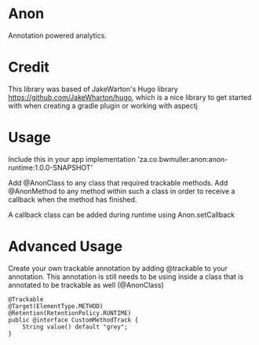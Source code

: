 # Anon
Annotation powered analytics.

# Credit
This library was based of JakeWarton's Hugo library https://github.com/JakeWharton/hugo, which is a nice library to get started with when creating a gradle plugin or working with aspectj

# Usage
Include this in your app
implementation 'za.co.bwmuller.anon:anon-runtime:1.0.0-SNAPSHOT'

Add @AnonClass to any class that required trackable methods.
Add @AnonMethod to any method within such a class in order to receive a callback when the method has finished.

A callback class can be added during runtime using Anon.setCallback

# Advanced Usage
Create your own trackable annotation by adding @trackable to your annotation. This annotation is still needs to be using inside a class that is annotated to be trackable as well (@AnonClass)
```
@Trackable
@Target(ElementType.METHOD)
@Retention(RetentionPolicy.RUNTIME)
public @interface CustomMethodTrack {
    String value() default "grey";
}
```
